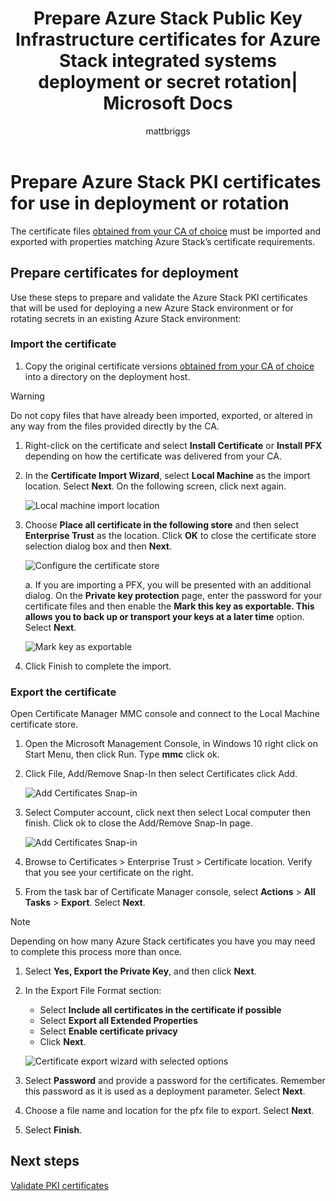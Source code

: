 ﻿---
title: Prepare Azure Stack Public Key Infrastructure certificates for Azure Stack integrated systems deployment or secret rotation| Microsoft Docs
description: Describes how to prepare the Azure Stack PKI certificates for Azure Stack integrated systems.
services: azure-stack
documentationcenter: ''
author: mattbriggs
manager: femila
editor: ''

ms.service: azure-stack
ms.workload: na
pms.tgt_pltfrm: na
ms.devlang: na
ms.topic: article
ms.date: 01/02/2019
ms.author: mabrigg
ms.reviewer: ppacent
---

# Prepare Azure Stack PKI certificates for use in deployment or rotation
The certificate files [obtained from your CA of choice](azure-stack-get-pki-certs.md) must be imported and exported with properties matching Azure Stack’s certificate requirements.


## Prepare certificates for deployment
Use these steps to prepare and validate the Azure Stack PKI certificates that will be used for deploying a new Azure Stack environment or for rotating secrets in an existing Azure Stack environment: 

### Import the certificate

1.	Copy the original certificate versions [obtained from your CA of choice](azure-stack-get-pki-certs.md) into a directory on the deployment host. 
  > [!WARNING]
  > Do not copy files that have already been imported, exported, or altered in any way from the files provided directly by the CA.

1.	Right-click on the certificate and select **Install Certificate** or **Install PFX** depending on how the certificate was delivered from your CA.

1. In the **Certificate Import Wizard**, select **Local Machine** as the import location. Select **Next**. On the following screen, click next again.

    ![Local machine import location](./media/prepare-pki-certs/1.png)

1.	Choose **Place all certificate in the following store** and then select **Enterprise Trust** as the location. Click **OK** to close the certificate store selection dialog box and then **Next**.

    ![Configure the certificate store](./media/prepare-pki-certs/3.png)

    a. If you are importing a PFX, you will be presented with an additional dialog. On the **Private key protection** page, enter the password for your certificate files and then enable the **Mark this key as exportable. This allows you to back up or transport your keys at a later time** option. Select **Next**.

    ![Mark key as exportable](./media/prepare-pki-certs/2.png)

1. Click Finish to complete the import.

### Export the certificate

Open Certificate Manager MMC console and connect to the Local Machine certificate store.

1. Open the Microsoft Management Console, in Windows 10 right click on Start Menu, then click Run. Type **mmc** click ok.

1. Click File, Add/Remove Snap-In then select Certificates click Add.

    ![Add Certificates Snap-in](./media/prepare-pki-certs/mmc-2.png)
 
1. Select Computer account, click next then select Local computer then finish. Click ok to close the Add/Remove Snap-In page.

    ![Add Certificates Snap-in](./media/prepare-pki-certs/mmc-3.png)

1. Browse to Certificates > Enterprise Trust > Certificate location. Verify that you see your certificate on the right.

1. From the task bar of Certificate Manager console, select **Actions** > **All Tasks** > **Export**. Select **Next**.

  > [!NOTE]
  > Depending on how many Azure Stack certificates you have you may need to complete this process more than once.

1. Select **Yes, Export the Private Key**, and then click **Next**.

1. In the Export File Format section:

    - Select **Include all certificates in the certificate if possible**
    - Select **Export all Extended Properties**
    - Select **Enable certificate privacy**
    - Click **Next**.

    ![Certificate export wizard with selected options](./media/prepare-pki-certs\azure-stack-save-cert.png)

1. Select **Password** and provide a password for the certificates. Remember this password as it is used as a deployment parameter. Select **Next**.

1. Choose a file name and location for the pfx file to export. Select **Next**.

1. Select **Finish**.

## Next steps

[Validate PKI certificates](azure-stack-validate-pki-certs.md)
